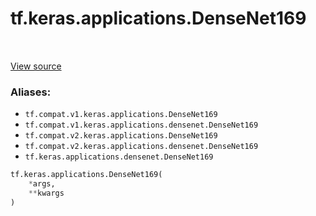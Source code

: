 <div itemscope itemtype="http://developers.google.com/ReferenceObject">
<meta itemprop="name" content="tf.keras.applications.DenseNet169" />
<meta itemprop="path" content="Stable" />
</div>

# tf.keras.applications.DenseNet169

<!-- Insert buttons -->

<table class="tfo-notebook-buttons tfo-api" align="left">
</table>

<a target="_blank" href="/code/stable/tensorflow/python/keras/applications/__init__.py">View source</a>



<!-- Start diff -->


### Aliases:

* `tf.compat.v1.keras.applications.DenseNet169`
* `tf.compat.v1.keras.applications.densenet.DenseNet169`
* `tf.compat.v2.keras.applications.DenseNet169`
* `tf.compat.v2.keras.applications.densenet.DenseNet169`
* `tf.keras.applications.densenet.DenseNet169`


``` python
tf.keras.applications.DenseNet169(
    *args,
    **kwargs
)
```



<!-- Placeholder for "Used in" -->

